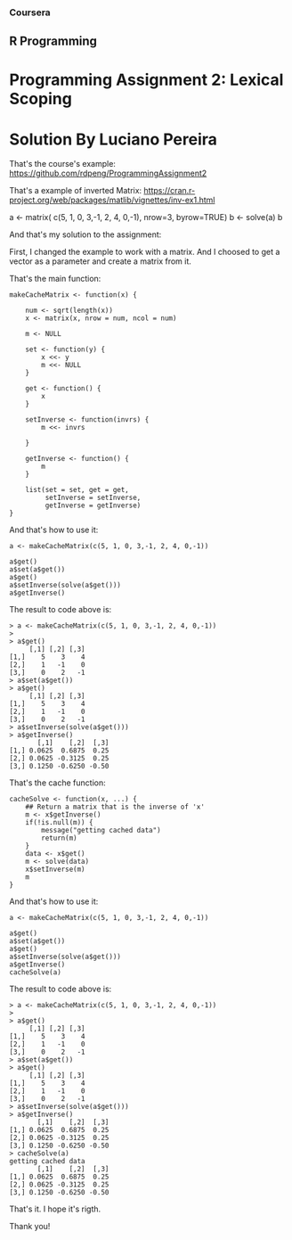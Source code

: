### Coursera
## R Programming

# Programming Assignment 2: Lexical Scoping
# Solution By Luciano Pereira

That's the course's example:
https://github.com/rdpeng/ProgrammingAssignment2

That's a example of inverted Matrix:
https://cran.r-project.org/web/packages/matlib/vignettes/inv-ex1.html

a <- matrix( c(5, 1, 0, 3,-1, 2, 4, 0,-1), nrow=3, byrow=TRUE)
b <- solve(a)
b

And that's my solution to the assignment:

First, I changed the example to work with a matrix.
And I choosed to get a vector as a parameter and create a matrix from it.

That's the main function:

	makeCacheMatrix <- function(x) {
		
		num <- sqrt(length(x))
		x <- matrix(x, nrow = num, ncol = num)
		
		m <- NULL
		
		set <- function(y) {
			x <<- y
			m <<- NULL
		}
		
		get <- function() {
			x
		}
		
		setInverse <- function(invrs) {
			m <<- invrs
			
		}
		
		getInverse <- function() {
			m
		}
		
		list(set = set, get = get,
			 setInverse = setInverse,
			 getInverse = getInverse)
	}

And that's how to use it:

	a <- makeCacheMatrix(c(5, 1, 0, 3,-1, 2, 4, 0,-1))

	a$get()
	a$set(a$get())
	a$get()
	a$setInverse(solve(a$get()))
	a$getInverse()

The result to code above is:

	> a <- makeCacheMatrix(c(5, 1, 0, 3,-1, 2, 4, 0,-1))
	> 
	> a$get()
		 [,1] [,2] [,3]
	[1,]    5    3    4
	[2,]    1   -1    0
	[3,]    0    2   -1
	> a$set(a$get())
	> a$get()
		 [,1] [,2] [,3]
	[1,]    5    3    4
	[2,]    1   -1    0
	[3,]    0    2   -1
	> a$setInverse(solve(a$get()))
	> a$getInverse()
		   [,1]    [,2]  [,3]
	[1,] 0.0625  0.6875  0.25
	[2,] 0.0625 -0.3125  0.25
	[3,] 0.1250 -0.6250 -0.50

That's the cache function:
	
	cacheSolve <- function(x, ...) {
		## Return a matrix that is the inverse of 'x'
		m <- x$getInverse()
		if(!is.null(m)) {
			message("getting cached data")
			return(m)
		}
		data <- x$get()
		m <- solve(data)
		x$setInverse(m)
		m
	}

And that's how to use it:

	a <- makeCacheMatrix(c(5, 1, 0, 3,-1, 2, 4, 0,-1))

	a$get()
	a$set(a$get())
	a$get()
	a$setInverse(solve(a$get()))
	a$getInverse()
	cacheSolve(a)

The result to code above is:

	> a <- makeCacheMatrix(c(5, 1, 0, 3,-1, 2, 4, 0,-1))
	> 
	> a$get()
		 [,1] [,2] [,3]
	[1,]    5    3    4
	[2,]    1   -1    0
	[3,]    0    2   -1
	> a$set(a$get())
	> a$get()
		 [,1] [,2] [,3]
	[1,]    5    3    4
	[2,]    1   -1    0
	[3,]    0    2   -1
	> a$setInverse(solve(a$get()))
	> a$getInverse()
		   [,1]    [,2]  [,3]
	[1,] 0.0625  0.6875  0.25
	[2,] 0.0625 -0.3125  0.25
	[3,] 0.1250 -0.6250 -0.50
	> cacheSolve(a)
	getting cached data
		   [,1]    [,2]  [,3]
	[1,] 0.0625  0.6875  0.25
	[2,] 0.0625 -0.3125  0.25
	[3,] 0.1250 -0.6250 -0.50

That's it.
I hope it's rigth.

Thank you!
